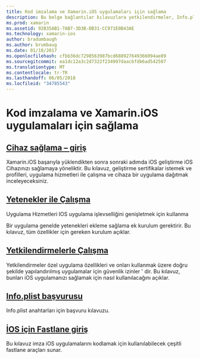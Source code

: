 ```yaml
---
title: Kod imzalama ve Xamarin.iOS uygulamaları için sağlama
description: Bu belge bağlantılar kılavuzlara yetkilendirmeler, Info.plist dosyasını ve fastlane ile çalışma sağlama, özellikleriyle çalışma aygıt açıklayan.
ms.prod: xamarin
ms.assetid: 92B35AB1-7AB7-3D3B-DB31-CC971E0B43AE
ms.technology: xamarin-ios
author: bradumbaugh
ms.author: brumbaug
ms.date: 01/18/2017
ms.openlocfilehash: cfbb36dc7298563987bcd688927649366094ae89
ms.sourcegitcommit: ea1dc12a3c2d7322f234997daacbfdb6ad542507
ms.translationtype: MT
ms.contentlocale: tr-TR
ms.lasthandoff: 06/05/2018
ms.locfileid: "34785543"
---
```

# <a name="code-signing-and-provisioning-for-xamarinios-apps"></a>Kod imzalama ve Xamarin.iOS uygulamaları için sağlama

## <a name="device-provisioning--introductioniosget-startedinstallationdevice-provisioningindexmd"></a>[Cihaz sağlama – giriş](~/ios/get-started/installation/device-provisioning/index.md)

Xamarin.iOS başarıyla yüklendikten sonra sonraki adımda iOS geliştirme iOS Cihazınızı sağlamaya yöneliktir. Bu kılavuz, geliştirme sertifikalar istemek ve profilleri, uygulama hizmetleri ile çalışma ve cihaza bir uygulama dağıtmak inceleyeceksiniz.

## <a name="working-with-capabilitiescapabilitiesindexmd"></a>[Yetenekler ile Çalışma](capabilities/index.md)

Uygulama Hizmetleri IOS uygulama işlevselliğini genişletmek için kullanma

Bir uygulama genelde yetenekleri ekleme sağlama ek kurulum gerektirir. Bu kılavuz, tüm özellikler için gereken kurulum açıklar.

## <a name="working-with-entitlementsentitlementsmd"></a>[Yetkilendirmelerle Çalışma](entitlements.md)

Yetkilendirmeler özel uygulama özellikleri ve onları kullanmak üzere doğru şekilde yapılandırılmış uygulamalar için güvenlik izinler ' dir. Bu kılavuz, bunları iOS uygulamanızı sağlamak için nasıl kullanılacağını açıklar.

## <a name="infoplist-referenceinfoplist-referencemd"></a>[Info.plist başvurusu](infoplist-reference.md)

Info.plist anahtarları için başvuru kılavuzu.

## <a name="introduction-to-fastlane-for-iosiosdeploy-testprovisioningfastlaneindexmd"></a>[İOS için Fastlane giriş](~/ios/deploy-test/provisioning/fastlane/index.md)

Bu kılavuz imza iOS uygulamalarını kodlamak için kullanılabilecek çeşitli fastlane araçları sunar.
